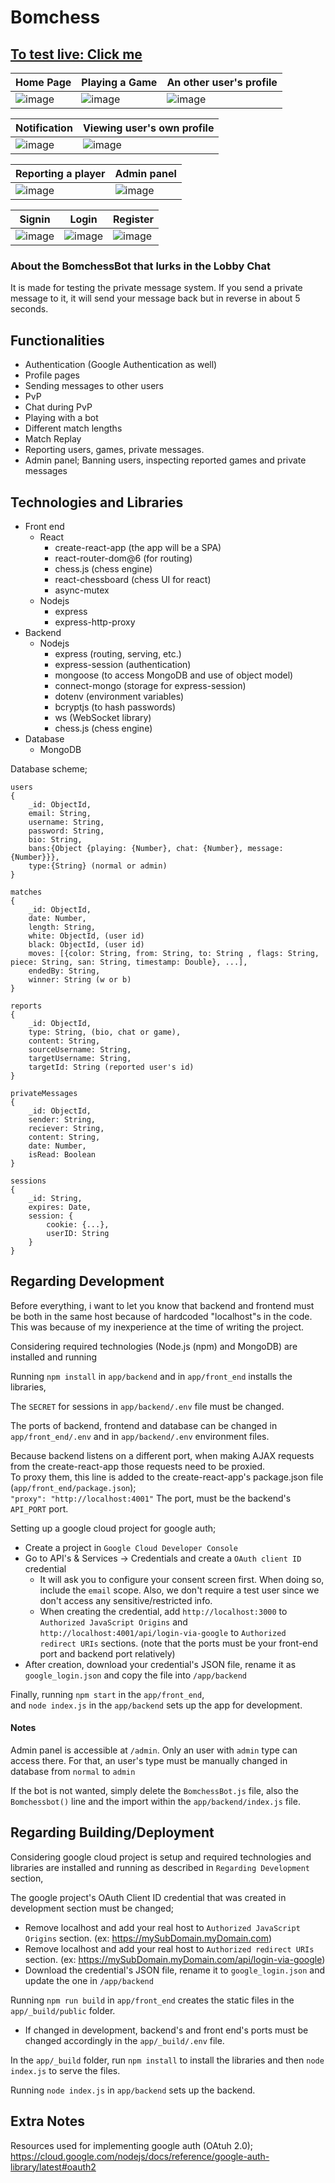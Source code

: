 # Bomchess
## [To test live: Click me](https://bomchess.zekicaneksi.com)

| Home Page  | Playing a Game  |  An other user's profile | 
| ------------- | ------------- | ------------- |
| ![image](https://user-images.githubusercontent.com/59491631/185667456-3e00b4e4-919b-4ed3-9331-b8d642af1de4.png)| ![image](https://user-images.githubusercontent.com/59491631/185667514-e19d6e0c-4a14-41b5-824f-c2e4b7cefab3.png) | ![image](https://user-images.githubusercontent.com/59491631/185667557-b73a35f4-3e47-4047-a24a-6ec82366bd8d.png) |

| Notification  | Viewing user's own profile  | 
| ------------- | ------------- |
| ![image](https://user-images.githubusercontent.com/59491631/185668220-33911d7f-b97b-4778-b9af-3db7a046bb16.png) | ![image](https://user-images.githubusercontent.com/59491631/185668290-3cce5ba0-5735-4fb5-841d-2359c01806f0.png) |

| Reporting a player  | Admin panel  | 
| ------------- | ------------- |
| ![image](https://user-images.githubusercontent.com/59491631/185668461-d827ba43-677c-472d-9709-5e67f9405729.png) | ![image](https://user-images.githubusercontent.com/59491631/185668541-8b22fae5-654c-4031-8716-0fd4ce85512a.png) |

| Signin  | Login  | Register  | 
| ------------- | ------------- | ------------- |
| ![image](https://user-images.githubusercontent.com/59491631/219881721-e1617a8b-ae14-4b64-94a1-75193c6cf626.png)|  ![image](https://user-images.githubusercontent.com/59491631/185667078-76542ad4-9fba-4f03-88bf-d8cb940d0a4f.png)| ![image](https://user-images.githubusercontent.com/59491631/185667112-fe62a2bf-2e48-4589-b008-f2e9ae13cc21.png)|
 
### About the BomchessBot that lurks in the Lobby Chat

It is made for testing the private message system. If you send a private message to it, it will send your message back but in reverse in about 5 seconds.

## Functionalities

- Authentication (Google Authentication as well)
- Profile pages
- Sending messages to other users
- PvP
- Chat during PvP
- Playing with a bot
- Different match lengths
- Match Replay
- Reporting users, games, private messages.
- Admin panel; Banning users, inspecting reported games and private messages
  
  
## Technologies and Libraries

- Front end
  - React
    - create-react-app (the app will be a SPA)
    - react-router-dom@6 (for routing)
	- chess.js (chess engine)
	- react-chessboard (chess UI for react)
	- async-mutex
  - Nodejs
    - express
    - express-http-proxy
- Backend
  - Nodejs
    - express (routing, serving, etc.)
    - express-session (authentication)
    - mongoose (to access MongoDB and use of object model)
    - connect-mongo (storage for express-session)
    - dotenv (environment variables)
    - bcryptjs (to hash passwords)
    - ws (WebSocket library)
    - chess.js (chess engine)
- Database
  - MongoDB

Database scheme;

```
users
{
	_id: ObjectId,
	email: String,
	username: String,
	password: String,
	bio: String,
	bans:{Object {playing: {Number}, chat: {Number}, message: {Number}}},
	type:{String} (normal or admin)
}

matches
{
	_id: ObjectId,
	date: Number,
	length: String,
	white: ObjectId, (user id)
	black: ObjectId, (user id)
	moves: [{color: String, from: String, to: String , flags: String, piece: String, san: String, timestamp: Double}, ...],
	endedBy: String,
	winner: String (w or b)
}

reports
{
	_id: ObjectId,
	type: String, (bio, chat or game),
	content: String,
	sourceUsername: String,
	targetUsername: String,
	targetId: String (reported user's id)
}

privateMessages
{
	_id: ObjectId,
	sender: String,
	reciever: String,
	content: String,
	date: Number,
	isRead: Boolean		
}

sessions
{
	_id: String,
	expires: Date,
	session: {
		cookie: {...},
		userID: String
	}
}
```


## Regarding Development

Before everything, i want to let you know that backend and frontend must be both in the same host because of hardcoded "localhost"s in the code. This was because of my inexperience at the time of writing the project.

Considering required technologies (Node.js (npm) and MongoDB) are installed and running

Running `npm install` in `app/backend` and in `app/front_end` installs the libraries,

The `SECRET` for sessions in `app/backend/.env` file must be changed.

The ports of backend, frontend and database can be changed in `app/front_end/.env` and in `app/backend/.env` environment files.

Because backend listens on a different port, when making AJAX requests from the create-react-app those requests need to be proxied.<br>
To proxy them, this line is added to the create-react-app's package.json file (`app/front_end/package.json`); <br>
`"proxy": "http://localhost:4001"` The port, must be the backend's ```API_PORT``` port.

Setting up a google cloud project for google auth;
- Create a project in `Google Cloud Developer Console`
- Go to API's & Services -> Credentials and create a `OAuth client ID` credential
	- It will ask you to configure your consent screen first. When doing so, include the `email` scope. Also, we don't require a test user since we don't access any sensitive/restricted info.
	- When creating the credential, add `http://localhost:3000` to `Authorized JavaScript Origins` and `http://localhost:4001/api/login-via-google` to `Authorized redirect URIs` sections. (note that the ports must be your front-end port and backend port relatively)
- After creation, download your credential's JSON file, rename it as `google_login.json` and copy the file into `/app/backend`

Finally, running `npm start` in the `app/front_end`, <br>
and `node index.js` in the `app/backend` sets up the app for development.

#### Notes

Admin panel is accessible at `/admin`. Only an user with `admin` type can access there. For that, an user's type must be manually changed in database from `normal` to `admin`

If the bot is not wanted, simply delete the `BomchessBot.js` file, also the `Bomchessbot()` line and the import within the `app/backend/index.js` file.<br>

## Regarding Building/Deployment

Considering google cloud project is setup and required technologies and libraries are installed and running as described in `Regarding Development` section,

The google project's OAuth Client ID credential that was created in development section must be changed;
- Remove localhost and add your real host to `Authorized JavaScript Origins` section. (ex: https://mySubDomain.myDomain.com)
- Remove localhost and add your real host to `Authorized redirect URIs` section. (ex: https://mySubDomain.myDomain.com/api/login-via-google)
- Download the credential's JSON file, rename it to `google_login.json` and update the one in `/app/backend`

Running `npm run build` in `app/front_end` creates the static files in the `app/_build/public` folder. <br>
- If changed in development, backend's and front end's ports must be changed accordingly in the `app/_build/.env` file.

In the `app/_build` folder, run `npm install` to install the libraries and then `node index.js` to serve the files.

Running `node index.js` in `app/backend` sets up the backend.

## Extra Notes

Resources used for implementing google auth (OAtuh 2.0);<br>
https://cloud.google.com/nodejs/docs/reference/google-auth-library/latest#oauth2
